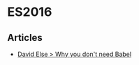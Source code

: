 # ES2016

## Articles

* [David Else > Why you don't need Babel](https://blog.logrocket.com/why-you-dont-need-babel/)
